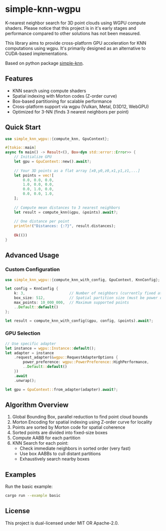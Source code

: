 # simple-knn-wgpu

K-nearest neighbor search for 3D point clouds using WGPU compute shaders. Please notice that this project is in it's early stages and performance compared to other solutions has not been measured.

This library aims to provide cross-platform GPU acceleration for KNN computations using wgpu. It's primarily designed as an alternative to CUDA-based implementations.


Based on python package [simple-knn](https://github.com/camenduru/simple-knn).

## Features

- KNN search using compute shaders
- Spatial indexing with Morton codes (Z-order curve)
- Box-based partitioning for scalable performance
- Cross-platform support via wgpu (Vulkan, Metal, D3D12, WebGPU)
- Optimized for 3-NN (finds 3 nearest neighbors per point)


## Quick Start

```rust
use simple_knn_wgpu::{compute_knn, GpuContext};

#[tokio::main]
async fn main() -> Result<(), Box<dyn std::error::Error>> {
    // Initialize GPU
    let gpu = GpuContext::new().await?;
    
    // Your 3D points as a flat array [x0,y0,z0,x1,y1,z1,...]
    let points = vec![
        0.0, 0.0, 0.0,
        1.0, 0.0, 0.0,
        0.0, 1.0, 0.0,
        0.0, 0.0, 1.0,
    ];
    
    // Compute mean distances to 3 nearest neighbors
    let result = compute_knn(&gpu, &points).await?;
    
    // One distance per point
    println!("Distances: {:?}", result.distances);
    
    Ok(())
}
```

## Advanced Usage

### Custom Configuration

```rust
use simple_knn_wgpu::{compute_knn_with_config, GpuContext, KnnConfig};

let config = KnnConfig {
    k: 3,                    // Number of neighbors (currently fixed at 3)
    box_size: 512,           // Spatial partition size (must be power of 2)
    max_points: 10_000_000,  // Maximum supported points
    ..Default::default()
};

let result = compute_knn_with_config(&gpu, config, &points).await?;
```

### GPU Selection

```rust
// Use specific adapter
let instance = wgpu::Instance::default();
let adapter = instance
    .request_adapter(&wgpu::RequestAdapterOptions {
        power_preference: wgpu::PowerPreference::HighPerformance,
        ..Default::default()
    })
    .await
    .unwrap();

let gpu = GpuContext::from_adapter(adapter).await?;
```

## Algorithm Overview

1. Global Bounding Box, parallel reduction to find point cloud bounds
2. Morton Encoding for spatial indexing using Z-order curve for locality
3. Points are sorted by Morton code for spatial coherence
4. Sorted points are divided into fixed-size boxes
5. Compute AABB for each partition
6. KNN Search for each point:
   - Check immediate neighbors in sorted order (very fast)
   - Use box AABBs to cull distant partitions
   - Exhaustively search nearby boxes



## Examples

Run the basic example:

```bash
cargo run --example basic
```

## License

This project is dual-licensed under MIT OR Apache-2.0.

